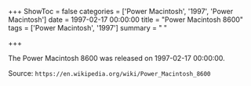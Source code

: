 +++
ShowToc = false
categories = ['Power Macintosh', '1997', 'Power Macintosh']
date = 1997-02-17 00:00:00
title = "Power Macintosh 8600"
tags = ['Power Macintosh', '1997']
summary = " "

+++

The Power Macintosh 8600 was released on 1997-02-17 00:00:00.

Source: `https://en.wikipedia.org/wiki/Power_Macintosh_8600`
